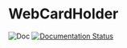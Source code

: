 # WebCardHolder

![Doc](https://img.shields.io/badge/doc-curls-brightgreen)
[![Documentation Status](https://img.shields.io/badge/doc-curls-brightgreen)](https://documenter.getpostman.com/view/3314200/TVzLpLiT) 
